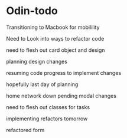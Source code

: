 # Odin-todo


Transitioning to Macbook for mobilility

Need to Look into ways to refactor code

need to flesh out card object and design

planning design changes

resuming code progress to implement changes

hopefully last day of planning

home network down pending modal changes

need to flesh out classes for tasks

implementing refactors tomorrow 

refactored form 